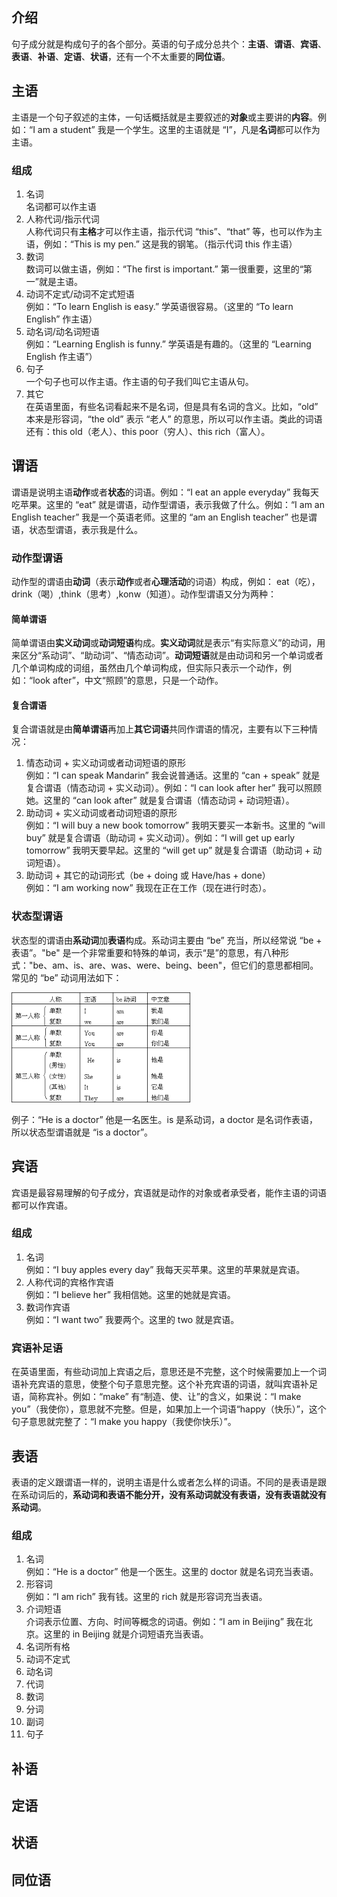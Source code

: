 ## 介绍
句子成分就是构成句子的各个部分。英语的句子成分总共个：**主语**、**谓语**、**宾语**、**表语**、**补语**、**定语**、**状语**，还有一个不太重要的**同位语**。



## 主语
主语是一个句子叙述的主体，一句话概括就是主要叙述的**对象**或主要讲的**内容**。例如：“I am a student” 我是一个学生。这里的主语就是 “I”，凡是**名词**都可以作为主语。

### 组成
1. 名词   
名词都可以作主语
2. 人称代词/指示代词   
人称代词只有**主格**才可以作主语，指示代词 “this”、“that” 等，也可以作为主语，例如：“This is my pen.” 这是我的钢笔。（指示代词 this 作主语）
3. 数词  
数词可以做主语，例如：“The first is important.” 第一很重要，这里的“第一”就是主语。
4. 动词不定式/动词不定式短语  
例如：“To learn English is easy.” 学英语很容易。（这里的 “To learn English” 作主语）
5. 动名词/动名词短语  
例如：“Learning English is funny.” 学英语是有趣的。（这里的 “Learning English 作主语”）
6. 句子  
一个句子也可以作主语。作主语的句子我们叫它主语从句。
7. 其它  
在英语里面，有些名词看起来不是名词，但是具有名词的含义。比如，“old” 本来是形容词，“the old” 表示 “老人” 的意思，所以可以作主语。类此的词语还有：this old（老人）、this poor（穷人）、this rich（富人）。



## 谓语
谓语是说明主语**动作**或者**状态**的词语。例如：“I eat an apple everyday” 我每天吃苹果。这里的 “eat” 就是谓语，动作型谓语，表示我做了什么。例如：“I am an English teacher” 我是一个英语老师。这里的 “am an English teacher” 也是谓语，状态型谓语，表示我是什么。

### 动作型谓语
动作型的谓语由**动词**（表示**动作**或者**心理活动**的词语）构成，例如： eat（吃），drink（喝）,think（思考）,konw（知道）。动作型谓语又分为两种：
#### 简单谓语  
简单谓语由**实义动词**或**动词短语**构成。**实义动词**就是表示“有实际意义”的动词，用来区分“系动词”、“助动词”、“情态动词”。**动词短语**就是由动词和另一个单词或者几个单词构成的词组，虽然由几个单词构成，但实际只表示一个动作，例如：“look after”，中文“照顾”的意思，只是一个动作。
#### 复合谓语
复合谓语就是由**简单谓语**再加上**其它词语**共同作谓语的情况，主要有以下三种情况：
1. 情态动词 + 实义动词或者动词短语的原形    
例如：“I can speak Mandarin” 我会说普通话。这里的 “can + speak” 就是复合谓语（情态动词 + 实义动词）。例如：“I can look after her” 我可以照顾她。这里的 “can look after” 就是复合谓语（情态动词 + 动词短语）。
2. 助动词 + 实义动词或者动词短语的原形    
例如：“I will buy a new book tomorrow” 我明天要买一本新书。这里的 “will buy” 就是复合谓语（助动词 + 实义动词）。例如：“I will get up early tomorrow” 我明天要早起。这里的 “will get up” 就是复合谓语（助动词 + 动词短语）。
3. 助动词 + 其它的动词形式（be + doing 或 Have/has + done）  
例如：“I am working now” 我现在正在工作（现在进行时态）。

### 状态型谓语
状态型的谓语由**系动词**加**表语**构成。系动词主要由 “be” 充当，所以经常说 “be + 表语”。"be" 是一个非常重要和特殊的单词，表示“是”的意思，有八种形式："be、am、is、are、was、were、being、been"，但它们的意思都相同。常见的 “be” 动词用法如下：  

![](./images/pic-2.png)

例子：“He is a doctor” 他是一名医生。is 是系动词，a doctor 是名词作表语，所以状态型谓语就是 “is a doctor”。



## 宾语
宾语是最容易理解的句子成分，宾语就是动作的对象或者承受者，能作主语的词语都可以作宾语。

### 组成
1. 名词  
例如：“I buy apples every day” 我每天买苹果。这里的苹果就是宾语。
2. 人称代词的宾格作宾语  
例如：“I believe her” 我相信她。这里的她就是宾语。
3. 数词作宾语  
例如：“I want two” 我要两个。这里的 two 就是宾语。

### 宾语补足语
在英语里面，有些动词加上宾语之后，意思还是不完整，这个时候需要加上一个词语补充宾语的意思，使整个句子意思完整。这个补充宾语的词语，就叫宾语补足语，简称宾补。例如：“make” 有“制造、使、让”的含义，如果说：“I make you”（我使你），意思就不完整。但是，如果加上一个词语“happy（快乐）”，这个句子意思就完整了：“I make you happy（我使你快乐）”。



## 表语
表语的定义跟谓语一样的，说明主语是什么或者怎么样的词语。不同的是表语是跟在系动词后的，**系动词和表语不能分开，没有系动词就没有表语，没有表语就没有系动词**。

### 组成
1. 名词  
例如：“He is a doctor” 他是一个医生。这里的 doctor 就是名词充当表语。
2. 形容词  
例如：“I am rich” 我有钱。这里的 rich 就是形容词充当表语。
3. 介词短语  
介词表示位置、方向、时间等概念的词语。例如：“I am in Beijing” 我在北京。这里的 in Beijing 就是介词短语充当表语。
4. 名词所有格
5. 动词不定式
6. 动名词
7. 代词
8. 数词
9. 分词
10. 副词
11. 句子



## 补语
## 定语
## 状语
## 同位语